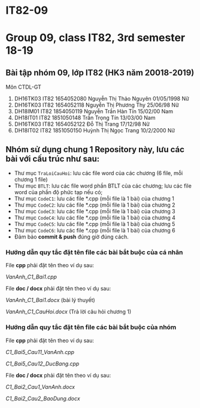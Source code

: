 # IT82-09
Group 09, class IT82, 3rd semester 18-19
=======
## Bài tập nhóm 09, lớp IT82 (HK3 năm 20018-2019)
Môn CTDL-GT

1. DH16TK03	IT82	1654052080	Nguyễn Thị Thảo	Nguyên	01/05/1998	Nữ
2. DH16TK03	IT82	1654052118	Nguyễn Thị Phương	Thy	25/06/98	Nữ
3. DH18IM01	IT82	1854050119	Nguyễn Trần Hàn	Tín	15/02/00	Nam
4. DH18IT01	IT82	1851050148	Trần Trọng	Tín	13/03/00	Nam
5. DH16TK03	IT82	1654052122	Đỗ Thị	Trang	17/12/98	Nữ
6. DH18IT02	IT82	1851050150	Huỳnh Thị Ngọc	Trang	10/2/2000	Nữ







## Nhóm sử dụng chung 1 Repository này, lưu các bài với cấu trúc như sau:

* Thư mục `TraLoiCauHoi`: lưu các file word của các chương (6 file, mỗi chương 1 file)
* Thư mục `BTLT`: lưu các file word phần BTLT của các chương; lưu các file word của phần độ phức tạp nếu có;
* Thư mục `CodeC1`: lưu các file *.cpp (mỗi file là 1 bài) của chương 1
* Thư mục `CodeC2`: lưu các file *.cpp (mỗi file là 1 bài) của chương 2
* Thư mục `CodeC3`: lưu các file *.cpp (mỗi file là 1 bài) của chương 3
* Thư mục `CodeC4`: lưu các file *.cpp (mỗi file là 1 bài) của chương 4
* Thư mục `CodeC5`: lưu các file *.cpp (mỗi file là 1 bài) của chương 5
* Thư mục `CodeC6`: lưu các file *.cpp (mỗi file là 1 bài) của chương 6
* Đảm bảo **commit & push** đúng giờ đúng cách.


### Hướng dẫn quy tắc đặt tên file các bài bắt buộc của cá nhân

File **cpp** phải đặt tên theo ví dụ sau:

_VanAnh_C1_Bai1.cpp_

File **doc / docx** phải đặt tên theo ví dụ sau:

_VanAnh_C1_Bai1.docx_ (bài lý thuyết)
  
_VanAnh_C1_CauHoi.docx_ (Trả lời câu hỏi chương 1)

### Hướng dẫn quy tắc đặt tên file các bài bắt buộc của nhóm

File **cpp** phải đặt tên theo ví dụ sau:

_C1_Bai5_Cau11_VanAnh.cpp_    

_C1_Bai5_Cau12_DucBang.cpp_

File **doc / docx** phải đặt tên theo ví dụ sau:

_C1_Bai2_Cau1_VanAnh.docx_     

_C1_Bai2_Cau2_BaoDung.docx_
